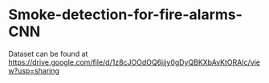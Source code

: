 # Smoke-detection-for-fire-alarms-CNN

Dataset can be found at  https://drive.google.com/file/d/1z8cJOOdOQ6jjjy0gDyQBKXbAvKtORAIc/view?usp=sharing
